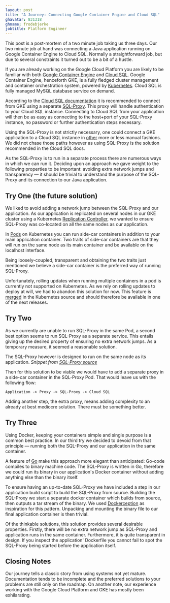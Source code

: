 ```yaml
---
layout: post
title: "A Journey: Connecting Google Container Engine and Cloud SQL"
ghavatar: 831318
ghname: frodebjerke
jobtitle: Platform Engineer
---
```


This post is a post-mortem of a two minute job taking us three days. Our two minute job at hand was connecting a Java application running on Google Container Engine to Cloud SQL. Normally a straightforward job, but due to several constraints it turned out to be a bit of a hustle.

If you are already working on the Google Cloud Platform you are likely to be familiar with both [Google Container Engine](https://cloud.google.com/container-engine/) and [Cloud SQL](https://cloud.google.com/sql/). Google Container Engine, henceforth GKE, is a fully fledged cluster management and container orchestration system, powered by [Kubernetes](http://kubernetes.io/). Cloud SQL is fully managed MySQL database service on demand.

According to the [Cloud SQL documentation](https://cloud.google.com/sql/docs/compute-engine-access) it is recommended to connect from GKE using a separate [SQL-Proxy](https://github.com/GoogleCloudPlatform/cloudsql-proxy). This proxy will handle authentication to your Cloud SQL instance. Connecting to Cloud SQL from your application will then be as easy as connecting to the host+port  of your SQL-Proxy instance, no password or further authentication steps necessary.

Using the SQL-Proxy is not strictly necessary, one could connect a GKE application to a Cloud SQL instance in [other](https://cloud.google.com/sql/docs/compute-engine-access#gce-connect-ip) more or less manual fashions. We did not chase those paths however as using SQL-Proxy is the solution recommended in the Cloud SQL docs.

As the SQL-Proxy is to run in a separate process there are numerous ways in which we can run it. Deciding upon an approach we gave weight to the following properties to be important: avoiding extra network jumps and transparency &mdash; it should be trivial to understand the purpose of the SQL-Proxy and its connection to our Java application.

## Try One (the future solution)

We liked to avoid adding a network jump between the SQL-Proxy and our application. As our application is replicated on several nodes in our GKE cluster using a Kubernetes [Replication Controller](https://cloud.google.com/container-engine/docs/replicationcontrollers/), we wanted to ensure SQL-Proxy was co-located on all the same nodes as our application.

In [Pods](https://cloud.google.com/container-engine/docs/pods/) on Kubernetes you can run side-car containers in addition to your main application container. Two traits of side-car containers are that they will run on the same node as its main container and be available on the localhost interface.

Being loosely-coupled, transparent and obtaining the two traits just mentioned we believe a side-car container is the preferred way of running SQL-Proxy.

Unfortunately, rolling updates when running multiple containers in a pod is currently not supported on Kubernetes. As we rely on rolling updates to deploy at will, we had to abandon this solution for now. This feature is [merged](https://github.com/kubernetes/kubernetes/pull/17111) in the Kubernetes source and should therefore be available in one of the next releases.

## Try Two

As we currently are unable to run SQL-Proxy in the same Pod, a second best option seems to run SQL-Proxy as a separate service. This entails giving up the desired property of ensuring no extra network jumps. As a temporary measure, it seemed a reasonable solution.

The SQL-Proxy however is designed to run on the same node as its application. *Snippet from [SQL-Proxy source](https://github.com/GoogleCloudPlatform/cloudsql-proxy/blob/1274cd3d89ac8826e1882355d60ffb2a0cdff116/cmd/cloud_sql_proxy/proxy.go#L132-L136)*

Then for this solution to be viable we would have to add a separate proxy in a side-car container in the SQL-Proxy Pod. That would leave us with the following flow:

````
Application -> Proxy -> SQL-Proxy -> Cloud SQL
````

Adding another step, the extra proxy, means adding complexity to an already at best mediocre solution. There must be something better.

## Try Three

Using Docker, keeping your containers simple and single purpose is a common best practice. In our third try we decided to devoid from that principle &mdash; running both the SQL-Proxy and our application in the same container.

A feature of [Go](https://golang.org/) make this approach more elegant than anticipated: Go-code compiles to binary machine code. The SQL-Proxy is written in Go, therefore we could run its binary in our application's Docker container without adding anything else than the binary itself.

To ensure having an up-to-date SQL-Proxy we have included a step in our application build script to build the SQL-Proxy from source. Building the SQL-Proxy we start a separate docker container which builds from source, then outputs a tar stream of the binary. We used [Dockerception](https://github.com/jamiemccrindle/dockerception) as inspiration for this pattern. Unpacking and mounting the binary file to our final application container is then trivial.

<script src="https://gist.github.com/frodebjerke/5270a791868653ddb8b6.js"></script>


Of the thinkable solutions, this solution provides several desirable properties. Firstly, there will be no extra network jump as SQL-Proxy and application runs in the same container. Furthermore, it is quite transparent in design. If you inspect the application' Dockerfile you cannot fail to spot the SQL-Proxy being started before the application itself.

## Closing Notes

Our journey tells a classic story from using systems not yet mature. Documentation tends to be incomplete and the preferred solutions to your problems are still only on the roadmap. On another note, our experience working with the Google Cloud Platform and GKE has mostly been exhilarating.
